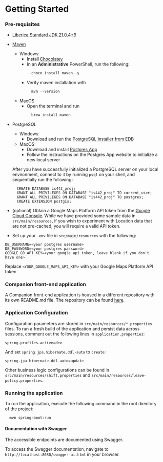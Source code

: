 # Getting Started

### Pre-requisites
- [Liberica Standard JDK 21.0.4+9](https://bell-sw.com/pages/downloads/#jdk-21-lts)
- [Maven](https://maven.apache.org/index.html)
  - Windows:
    - Install [Chocolatey](https://chocolatey.org/install?_gl=1*2j99bk*_ga*MTI1Mzk5MzE5MC4xNzI1MDM1MTkz*_ga_0WDD29GGN2*MTcyNTAzNTE5My4xLjEuMTcyNTAzNTIwMS4wLjAuMA..)
    - In an **Administrative** PowerShell, run the following:
      ```PowerShell
        choco install maven -y
      ```
    - Verify maven installation with
      ```PowerShell
        mvn --version
      ```
  - MacOS:
    - Open the terminal and run
      ```bash
        brew install maven
      ```
- PostgreSQL
  - Windows:
    - Download and run the [PostgreSQL installer from EDB](https://www.enterprisedb.com/software-downloads-postgres)
  - MacOS:
    - Download and install [Postgres App](https://postgresapp.com/)
    - Follow the instructions on the Postgres App website to initialize a new local server
  
  After you have successfully initialized a PostgreSQL server on your local environment, connect to it by running `psql` on your shell, and sequentially run the following:
  ```psql
    CREATE DATABASE is442_proj;
    GRANT ALL PRIVILEGES ON DATABASE "is442_proj" TO current_user;
    GRANT ALL PRIVILEGES ON DATABASE "is442_proj" TO postgres;
    CREATE EXTENSION postgis;
  ```
 - (optional) Obtain a Google Maps Platform API token from the [Google Cloud Console](https://console.cloud.google.com/). While we have provided some sample data in `src/main/resources`, if you wish to experiment with Location data that are not pre-cached, you will require a valid API token.
 - Set up your `.env` file in `src/main/resources` with the following:
  ```properties
  DB_USERNAME=<your postgres username>
  DB_PASSWORD=<your postgres password>
  GOOGLE_OD_API_KEY=<your google api token, leave blank if you don't have one>
  ```
  Replace `<YOUR_GOOGLE_MAPS_API_KEY>` with your Google Maps Platform API token.

### Companion front-end application
A Companion front-end application is housed in a different repository with its own README.md file. The repository can be found [here](https://github.com/mageshkarthiga/oop-cleaning-scheduler).

### Application Configuration
Configuration parameters are stored in `src/main/resources/*.properties` files. To run a fresh build of the application and persist data across sessions, comment out the following lines in `application.properties`:
```properties
spring.profiles.active=dev
```
And set `spring.jpa.hibernate.ddl-auto` to `create`:
```properties
spring.jpa.hibernate.ddl-auto=update
```
Other business logic configurations can be found in `src/main/resources/shift.properties` and `src/main/resources/leave-policy.properties`.

### Running the application
To run the application, execute the following command in the root directory of the project:
```bash
  mvn spring-boot:run
```

#### Documentation with Swagger
The accessible endpoints are documented using Swagger.

To access the Swagger documentation, navigate to `http://localhost:8080/swagger-ui.html` in your browser.